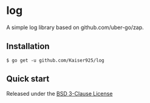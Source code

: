 # log

A simple log library based on github.com/uber-go/zap.

## Installation

```shell
$ go get -u github.com/Kaiser925/log
```

## Quick start



Released under the [BSD 3-Clause License](./LICENSE)